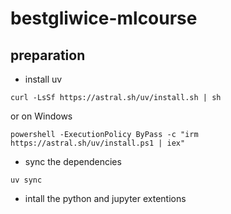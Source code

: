 # bestgliwice-mlcourse

## preparation

- install uv

`curl -LsSf https://astral.sh/uv/install.sh | sh`

or on Windows

`powershell -ExecutionPolicy ByPass -c "irm https://astral.sh/uv/install.ps1 | iex"`

- sync the dependencies

`uv sync`

- intall the python and jupyter extentions
